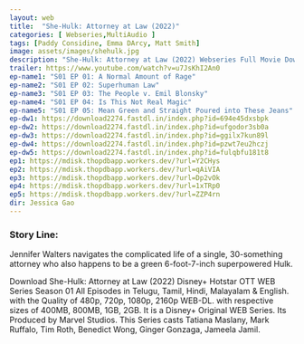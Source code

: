 ```yaml
---
layout: web
title:  "She-Hulk: Attorney at Law (2022)"
categories: [ Webseries,MultiAudio ]
tags: [Paddy Considine, Emma DArcy, Matt Smith]
image: assets/images/shehulk.jpg
description: "She-Hulk: Attorney at Law (2022) Webseries Full Movie Download and watch online 720p low file size 500 mb."
trailer: https://www.youtube.com/watch?v=u7JsKhI2An0
ep-name1: "S01 EP 01: A Normal Amount of Rage"
ep-name2: "S01 EP 02: Superhuman Law"
ep-name3: "S01 EP 03: The People v. Emil Blonsky"
ep-name4: "S01 EP 04: Is This Not Real Magic"
ep-name5: "S01 EP 05: Mean Green and Straight Poured into These Jeans"
ep-dw1: https://download2274.fastdl.in/index.php?id=694e45dxsbpk
ep-dw2: https://download2274.fastdl.in/index.php?id=ufgodor3sb0a
ep-dw3: https://download2274.fastdl.in/index.php?id=ggilx7kun89l
ep-dw4: https://download2274.fastdl.in/index.php?id=pzwt7eu2hczj
ep-dw5: https://download2274.fastdl.in/index.php?id=fulqbfu181t8
ep1: https://mdisk.thopdbapp.workers.dev/?url=Y2CHys
ep2: https://mdisk.thopdbapp.workers.dev/?url=qAiVIA
ep3: https://mdisk.thopdbapp.workers.dev/?url=Dp2vOk
ep4: https://mdisk.thopdbapp.workers.dev/?url=1xTRp0
ep5: https://mdisk.thopdbapp.workers.dev/?url=ZZP4rn
dir: Jessica Gao
---
```


### Story Line:
Jennifer Walters navigates the complicated life of a single, 30-something attorney who also happens to be a green 6-foot-7-inch superpowered Hulk.

Download She-Hulk: Attorney at Law (2022) Disney+ Hotstar OTT WEB Series Season 01 All Episodes in Telugu, Tamil, Hindi, Malayalam & English. with the Quality of 480p, 720p, 1080p, 2160p WEB-DL. with respective sizes of 400MB, 800MB, 1GB, 2GB. It is a Disney+ Original WEB Series. Its Produced by Marvel Studios. This Series casts Tatiana Maslany, Mark Ruffalo, Tim Roth, Benedict Wong, Ginger Gonzaga, Jameela Jamil.

